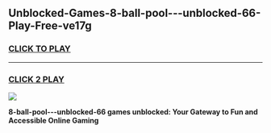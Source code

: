 
## Unblocked-Games-8-ball-pool---unblocked-66-Play-Free-ve17g
<h3>
<a href="https://premium76.site?title=8-ball-pool---unblocked-66&ref=12A">CLICK TO PLAY</a></h3>
<hr>

<h3>
<a href="https://premium76.site?title=8-ball-pool---unblocked-66&ref=12A">CLICK 2 PLAY</a>
  
</h3>

<a href="https://premium76.site?title=8-ball-pool---unblocked-66&ref=12A"><img src="https://clearcache.store/games.png"></a>


**8-ball-pool---unblocked-66 games unblocked: Your Gateway to Fun and Accessible Online Gaming**
